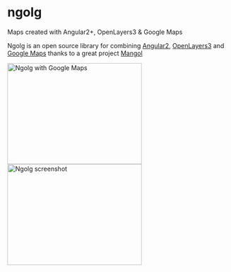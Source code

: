 # ngolg
Maps created with Angular2+, OpenLayers3  &amp; Google Maps

Ngolg is an open source library for combining [Angular2](https://angular.io/), [OpenLayers3](https://openlayers.org/) and [Google Maps](https://github.com/SebastianM/angular2-google-maps) thanks to a great project [Mangol](https://github.com/fegyi001/mangol) 

<img src="https://cloud.githubusercontent.com/assets/14010487/21953210/76adb642-da39-11e6-84a7-639048b5d504.png" alt="Ngolg with Google Maps" style="width:304px;height:228px;">

<img src="https://cloud.githubusercontent.com/assets/14010487/21953203/4d110032-da39-11e6-8e07-a7b7f0a37314.png" alt="Ngolg screenshot" style="width:304px;height:228px;">

